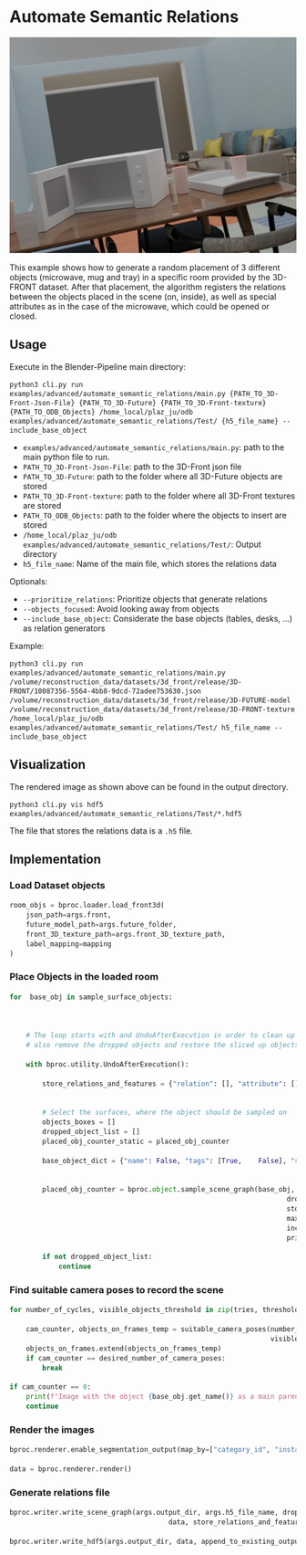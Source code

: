 # Automate Semantic Relations

![](../../../images/automate_semantic_relations/178.jpeg)


This example shows how to generate a random placement of 3 different objects (microwave, mug and tray) in a specific room provided by the 3D-FRONT dataset. After that placement, the algorithm registers the relations between the objects placed in the scene (on, inside), as well as special attributes as in the case of the microwave, which could be opened or closed.


## Usage

Execute in the Blender-Pipeline main directory:

```
python3 cli.py run examples/advanced/automate_semantic_relations/main.py {PATH_TO_3D-Front-Json-File} {PATH_TO_3D-Future} {PATH_TO_3D-Front-texture} {PATH_TO_ODB_Objects} /home_local/plaz_ju/odb examples/advanced/automate_semantic_relations/Test/ {h5_file_name} --include_base_object
``` 

* `examples/advanced/automate_semantic_relations/main.py`: path to the main python file to run.
* `PATH_TO_3D-Front-Json-File`: path to the 3D-Front json file
* `PATH_TO_3D-Future`: path to the folder where all 3D-Future objects are stored
* `PATH_TO_3D-Front-texture`: path to the folder where all 3D-Front textures are stored
* `PATH_TO_ODB_Objects`: path to the folder where the objects to insert are stored
* `/home_local/plaz_ju/odb examples/advanced/automate_semantic_relations/Test/`: Output directory
* `h5_file_name`: Name of the main file, which stores the relations data

Optionals:

* `--prioritize_relations`: Prioritize objects that generate relations
* `--objects_focused`: Avoid looking away from objects
* `--include_base_object`: Considerate the base objects (tables, desks, ...) as relation generators

Example:

```
python3 cli.py run examples/advanced/automate_semantic_relations/main.py /volume/reconstruction_data/datasets/3d_front/release/3D-FRONT/10087356-5564-4bb8-9dcd-72adee753630.json /volume/reconstruction_data/datasets/3d_front/release/3D-FUTURE-model /volume/reconstruction_data/datasets/3d_front/release/3D-FRONT-texture /home_local/plaz_ju/odb examples/advanced/automate_semantic_relations/Test/ h5_file_name --include_base_object
``` 

## Visualization

The rendered image as shown above can be found in the output directory.

```
python3 cli.py vis hdf5 examples/advanced/automate_semantic_relations/Test/*.hdf5
```

The file that stores the relations data is a `.h5` file.

## Implementation

### Load Dataset objects

```python
room_objs = bproc.loader.load_front3d(
    json_path=args.front,
    future_model_path=args.future_folder,
    front_3D_texture_path=args.front_3D_texture_path,
    label_mapping=mapping
)
```

### Place Objects in the loaded room

```python
for  base_obj in sample_surface_objects:

    
    
    # The loop starts with and UndoAfterExecution in order to clean up the cam poses from the previous iteration and
    # also remove the dropped objects and restore the sliced up objects.
    
    with bproc.utility.UndoAfterExecution():

        store_relations_and_features = {"relation": [], "attribute": []} # store_relations_and_features of the placed objects
                                                                        # attributes like "open" for the microwave

        # Select the surfaces, where the object should be sampled on
        objects_boxes = []
        dropped_object_list = []
        placed_obj_counter_static = placed_obj_counter
        
        base_object_dict = {"name": False, "tags": [True,    False], "surface_distance": False}
        
        
        placed_obj_counter = bproc.object.sample_scene_graph(base_obj, base_object_dict, objects_of_interest, objects_boxes, 
                                                                    dropped_object_list, placed_obj_counter, bvh_cache, room_objs,
                                                                    store_relations_and_features, verbose=False,max_n_tries=8, 
                                                                    max_n_obj=4, dropped_objects_types=[], 
                                                                    include_base_object=args.include_base_object,
                                                                    prioritize_relations=args.prioritize_relations)
        
        if not dropped_object_list:
            continue
```

### Find suitable camera poses to record the scene

```python
for number_of_cycles, visible_objects_threshold in zip(tries, thresholds):
            
    cam_counter, objects_on_frames_temp = suitable_camera_poses(number_of_cycles, objects_location, objects_size, radius_min, radius_max,
                                                                visible_objects_threshold, dropped_object_list, cam_counter, args.objects_focused)
    objects_on_frames.extend(objects_on_frames_temp)
    if cam_counter == desired_number_of_camera_poses:
        break

if cam_counter == 0:
    print(f"Image with the object {base_obj.get_name()} as a main parent has been skipped, since there are no suitable camera poses")
    continue
```

### Render the images

```python
bproc.renderer.enable_segmentation_output(map_by=["category_id", "instance"])

data = bproc.renderer.render()
```

### Generate relations file

```python
bproc.writer.write_scene_graph(args.output_dir, args.h5_file_name, dropped_object_list, objects_on_frames, 
                                       data, store_relations_and_features)

bproc.writer.write_hdf5(args.output_dir, data, append_to_existing_output=True)
```
